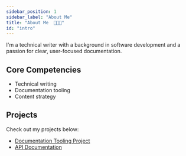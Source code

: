 ```yaml
---
sidebar_position: 1
sidebar_label: "About Me"
title: "About Me  👩🏽‍💻"
id: "intro"
---
```

<!-- TODO: Change this text below once the program is over -->

I'm a technical writer with a background in software development and a passion for clear, user-focused documentation.

<!-- TODO: Change this to a Work Experience section once the program is over -->
## Core Competencies

- Technical writing
- Documentation tooling
- Content strategy

## Projects
<!-- TODO: Change this into a card list once the program is over -->
Check out my projects below:

- [Documentation Tooling Project](/docs/documentation-tooling/intro)
- [API Documentation](/docs/api-documentation/intro)  
<!-- - [DevOps Documentation](/project-2) -->  
<!-- - [Web3 Documentation](/project-2) -->  